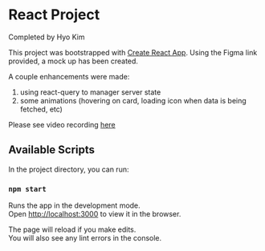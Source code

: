 # React Project
Completed by Hyo Kim

This project was bootstrapped with [Create React App](https://github.com/facebook/create-react-app). Using the Figma link provided, a mock up has been created.

A couple enhancements were made:
1. using react-query to manager server state
2. some animations (hovering on card, loading icon when data is being fetched, etc)

Please see video recording [here](https://www.loom.com/share/1bba0b58c1d5445e8793265832b021f4?sid=d4ce13e8-554b-40c7-9141-c68f64624b9f)

## Available Scripts

In the project directory, you can run:

### `npm start`

Runs the app in the development mode.\
Open [http://localhost:3000](http://localhost:3000) to view it in the browser.

The page will reload if you make edits.\
You will also see any lint errors in the console.
